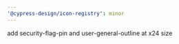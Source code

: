 ```yaml
---
'@cypress-design/icon-registry': minor
---
```


add security-flag-pin and user-general-outline at x24 size
